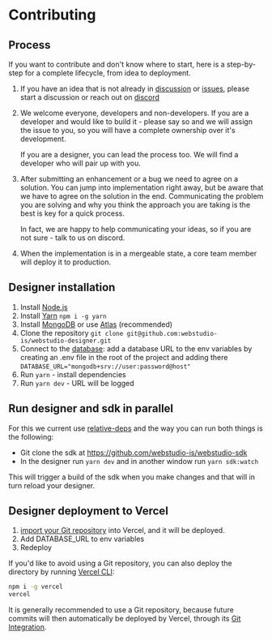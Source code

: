 # Contributing

## Process

If you want to contribute and don't know where to start, here is a step-by-step for a complete lifecycle, from idea to deployment.

1. If you have an idea that is not already in [discussion](https://github.com/webstudio-is/webstudio/discussions) or [issues](https://github.com/webstudio-is/webstudio-designer/issues), please start a discussion or reach out on [discord](https://discord.gg/UNdyrDkq5r)

1. We welcome everyone, developers and non-developers. If you are a developer and would like to build it - please say so and we will assign the issue to you, so you will have a complete ownership over it's development.

   If you are a designer, you can lead the process too. We will find a developer who will pair up with you.

1. After submitting an enhancement or a bug we need to agree on a solution. You can jump into implementation right away, but be aware that we have to agree on the solution in the end. Communicating the problem you are solving and why you think the approach you are taking is the best is key for a quick process.

   In fact, we are happy to help communicating your ideas, so if you are not sure - talk to us on discord.

1. When the implementation is in a mergeable state, a core team member will deploy it to production.

## Designer installation

1. Install [Node.js](https://nodejs.dev/learn/how-to-install-nodejs)
2. Install [Yarn](https://yarnpkg.com/) `npm i -g yarn`
3. Install [MongoDB](https://www.mongodb.com/) or use [Atlas](https://www.mongodb.com/atlas/database) (recommended)
4. Clone the repository `git clone git@github.com:webstudio-is/webstudio-designer.git`
5. Connect to the [database](https://www.prisma.io/docs/getting-started/setup-prisma/start-from-scratch/mongodb/connect-your-database-typescript-mongodb): add a database URL to the env variables by creating an .env file in the root of the project and adding there `DATABASE_URL="mongodb+srv://user:password@host"`
6. Run `yarn` - install dependencies
7. Run `yarn dev` - URL will be logged


## Run designer and sdk in parallel

For this we current use [relative-deps](https://github.com/mweststrate/relative-deps) and the way you can run both things is the following:

* Git clone the sdk at https://github.com/webstudio-is/webstudio-sdk
* In the designer run `yarn dev` and in another window run `yarn sdk:watch`

This will trigger a build of the sdk when you make changes and that will in turn reload your designer.

## Designer deployment to Vercel

1. [import your Git repository](https://vercel.com/new) into Vercel, and it will be deployed.
2. Add DATABASE_URL to env variables
3. Redeploy

If you'd like to avoid using a Git repository, you can also deploy the directory by running [Vercel CLI](https://vercel.com/cli):

```sh
npm i -g vercel
vercel
```

It is generally recommended to use a Git repository, because future commits will then automatically be deployed by Vercel, through its [Git Integration](https://vercel.com/docs/concepts/git).
